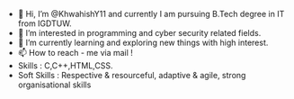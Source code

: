 - 👋 Hi, I’m @KhwahishY11 and currently I am pursuing B.Tech degree in IT from IGDTUW.
- 👀 I’m interested in programming and cyber security related fields.
- 🌱 I’m currently learning and exploring new things with high interest.
- 📫 How to reach - me via mail !
- Skills : C,C++,HTML,CSS.
- Soft Skills : Respective & resourceful, adaptive & agile, strong organisational skills

<!---
KhwahishY11/KhwahishY11 is a ✨ special ✨ repository because its `README.md` (this file) appears on your GitHub profile.
You can click the Preview link to take a look at your changes.
--->
